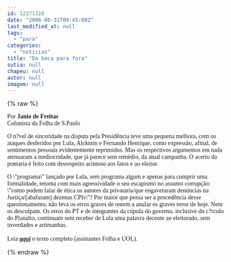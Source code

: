 ```yaml
---
id: 12371328
date: "2006-08-31T09:45:00Z"
last_modified_at: null
tags:
  - "para"
categories:
  - "noticias"
title: "Da boca para fora"
sutia: null
chapeu: null
autor: null
imagem: null
---
```

{% raw %}
<p><P><FONT face=Verdana>Por <STRONG>Janio de Freitas</STRONG><BR>Colunista da Folha de S.Paulo</FONT></P></p>
<p><P><FONT face=Verdana>O n?vel de sinceridade na disputa pela Presidência teve uma pequena melhora, com os ataques desferidos por Lula, Alckmin e Fernando Henrique, como expressão, afinal, de sentimentos pessoais evidentemente reprimidos. Mas os respectivos argumentos em nada atenuaram a mediocridade, que já parece sem remédio, da atual campanha. O acerto da pontaria é feito com desrespeito acintoso aos fatos e ao eleitor.</FONT></P></p>
<p><P><FONT face=Verdana>O \"programa\" lançado por Lula, sem programa algum e apenas para cumprir uma formalidade, retoma com mais agressividade o seu escapismo no assunto corrupção: \"como podem falar de ética os autores da privataria/que engavetaram denúncias na Justiça/[abafaram] dezenas CPIs\"? Por maior que possa ser a procedência desse questionamento, não leva os erros graves de ontem a anular os graves erros de hoje. Nem os desculpam. Os erros do PT e de integrantes da cúpula do governo, inclusive do c?rculo do Planalto, continuam sem receber de Lula uma palavra decente ao eleitorado, sem inverdades e artimanhas.<BR><BR>Leia <STRONG><EM><U><A href=\"https://www1.folha.uol.com.br/fsp/brasil/fc3108200620.htm\" target=_blank>aqui</A></U></EM></STRONG> o texto completo (assinantes Folha e UOL).</FONT></P> </p>
{% endraw %}